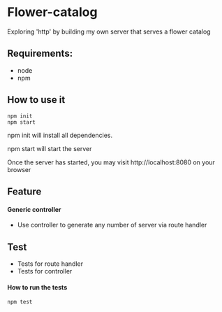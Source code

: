 # Flower-catalog
  Exploring 'http' by building my own server that serves a flower catalog

## Requirements:
* node	
* npm

## How to use it

```shell
npm init
npm start
```

npm init will install all dependencies.

npm start will start the server

Once the server has started, you may visit http://localhost:8080 on your 
browser

## Feature
#### Generic controller
- Use controller to generate any number of server via route handler

## Test
* Tests for route handler
* Tests for controller

####  How to run the tests

```shell
npm test
```